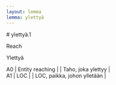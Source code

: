 ```yaml
---
layout: lemma
lemma: ylettyä
---
```


<div class="sense">
# <span class="sensename">ylettyä.1</span>

<span class="description">Reach</span>

<span class="description">Ylettyä</span>

A0 | Entity reaching |   | Taho, joka ylettyy |  
A1 | LOC |   | LOC, paikka, johon ylletään |  

</div>

